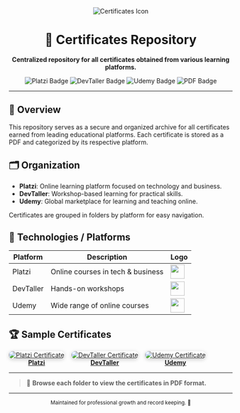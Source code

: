 ﻿<!-- Banner Section -->
<div align="center">
  <img src="https://img.icons8.com/color/96/000000/certificate.png" alt="Certificates Icon" />
  <h1>📜 Certificates Repository</h1>
  <p>
    <strong>Centralized repository for all certificates obtained from various learning platforms.</strong>
  </p>
</div>

<!-- Badges Section -->
<div align="center">
  <img src="https://img.shields.io/badge/Platzi-Online%20Learning-green?logo=platzi" alt="Platzi Badge" />
  <img src="https://img.shields.io/badge/DevTaller-Workshops-blue" alt="DevTaller Badge" />
  <img src="https://img.shields.io/badge/Udemy-Courses-orange?logo=udemy" alt="Udemy Badge" />
  <img src="https://img.shields.io/badge/Certificates-PDF-red?logo=adobeacrobatreader" alt="PDF Badge" />
</div>

---

## 📝 Overview

This repository serves as a secure and organized archive for all certificates earned from leading educational platforms. Each certificate is stored as a PDF and categorized by its respective platform.

## 🗂️ Organization

- **Platzi**: Online learning platform focused on technology and business.
- **DevTaller**: Workshop-based learning for practical skills.
- **Udemy**: Global marketplace for learning and teaching online.

Certificates are grouped in folders by platform for easy navigation.

## 🚀 Technologies / Platforms

| Platform   | Description                                 | Logo                                                                 |
|------------|---------------------------------------------|----------------------------------------------------------------------|
| Platzi     | Online courses in tech & business           | <img src="https://static.platzi.com/media/uploads/Platzi_Logo_e2f36f10bc.png" height="32"/> |
| DevTaller  | Hands-on workshops                          | <img src="https://import.cdn.thinkific.com/cdn-cgi/image/width=384,dpr=1,onerror=redirect/643563%2Fcustom_site_themes%2Fid%2FUhQ0KPstSMWIt7J5hyNF_DEVTALLES-LOGO-BLANCO.png" height="32"/> |
| Udemy      | Wide range of online courses                | <img src="https://www.udemy.com/staticx/udemy/images/v7/logo-udemy.svg" height="32"/> |

## 🏆 Sample Certificates

<div style="display: flex; gap: 16px;">
  <a href="Platzi/diploma-aws-practitioner-certification.pdf" target="_blank">
    <img src="https://img.icons8.com/color/200/000000/pdf.png" alt="Platzi Certificate" style="border-radius:8px;box-shadow:0 2px 8px #ccc;">
    <div align="center"><strong>Platzi</strong></div>
  </a>
  <a href="DevTaller/Juan Gómez - 2023-12-12 - DevTalles - NestJS y GraphQL - Evoluciona tus APIs.pdf" target="_blank">
    <img src="https://img.icons8.com/color/200/000000/pdf.png" alt="DevTaller Certificate" style="border-radius:8px;box-shadow:0 2px 8px #ccc;">
    <div align="center"><strong>DevTaller</strong></div>
  </a>
  <a href="Udemy/Microservicios con ASP.NET Core , Angular,  MongoDB y Docker.pdf" target="_blank">
    <img src="https://img.icons8.com/color/200/000000/pdf.png" alt="Udemy Certificate" style="border-radius:8px;box-shadow:0 2px 8px #ccc;">
    <div align="center"><strong>Udemy</strong></div>
  </a>
</div>

---

> 📂 **Browse each folder to view the certificates in PDF format.**

---

<div align="center">
  <sub>Maintained for professional growth and record keeping. 🌟</sub>
</div>
